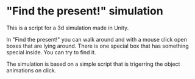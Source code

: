 # "Find the present!" simulation

This is a script for a 3d simulation made in Unity. 

In "Find the present!" you can walk around and with a mouse click open boxes that are lying around. There is one special box that has something special inside. You can try to find it.

The simulation is based on a simple script that is trigerring the object animations on click.
